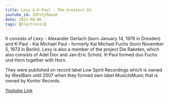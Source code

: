 ```yaml
---
title: Lexy & K-Paul - The Greatest DJ
youtube_id: ZdhYZjMaea0
date: 2022-08-06
tags: [Electronic]
---
```

It consists of Lexy - Alexander Gerlach (born January 14, 1976 in Dresden) and K-Paul - Kai Michael Paul - formerly Kai Michael Fuchs (born November 5, 1973 in Berlin). Lexy is also a member of the project Die Raketen, which also consists of Adel Dior and Jan-Eric Scholz. K-Paul formed duo Fuchs und Horn together with Horn.

They were published on record label Low Spirit Recordings which is owned by WestBam until 2007 when they formed own label MusicIsMusic that is owned by Kontor Records.

[Youtube Link](https://www.youtube.com/watch?v=ZdhYZjMaea0)
